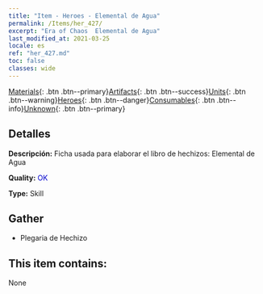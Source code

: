 ```yaml
---
title: "Item - Heroes - Elemental de Agua"
permalink: /Items/her_427/
excerpt: "Era of Chaos  Elemental de Agua"
last_modified_at: 2021-03-25
locale: es
ref: "her_427.md"
toc: false
classes: wide
---
```

 [Materials](/es/Items/){: .btn .btn--primary}[Artifacts](/es/Items/Artifacts/){: .btn .btn--success}[Units](/es/Items/Units/){: .btn .btn--warning}[Heroes](/es/Items/Heroes/){: .btn .btn--danger}[Consumables](/es/Items/Consumables/){: .btn .btn--info}[Unknown](/es/Items/Unknown/){: .btn .btn--primary}

## Detalles
 **Descripción:** Ficha usada para elaborar el libro de hechizos: Elemental de Agua

 **Quality:** <span style="color: #0000CD">OK</span>

 **Type:** Skill

## Gather

*    Plegaria de Hechizo 

## This item contains:

  None

